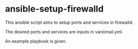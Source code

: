 # ansible-setup-firewalld

This ansible script aims to setup ports and services in firewalld.

The desired ports and services are inputs in vars\mail.yml.

An example playbook is given.
